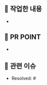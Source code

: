 ## 💌 작업한 내용

<!-- 아래 리스트를 지우고, 작업 내용을 적어주세요. -->
- 


## 💭 PR POINT

<!-- 덧붙이고 싶은 내용이 있다면! -->
- 

## 💐 관련 이슈

<!-- 작업한 이슈번호를 # 뒤에 붙여주세요. 수고했습니다~* -->
- Resolved: #

